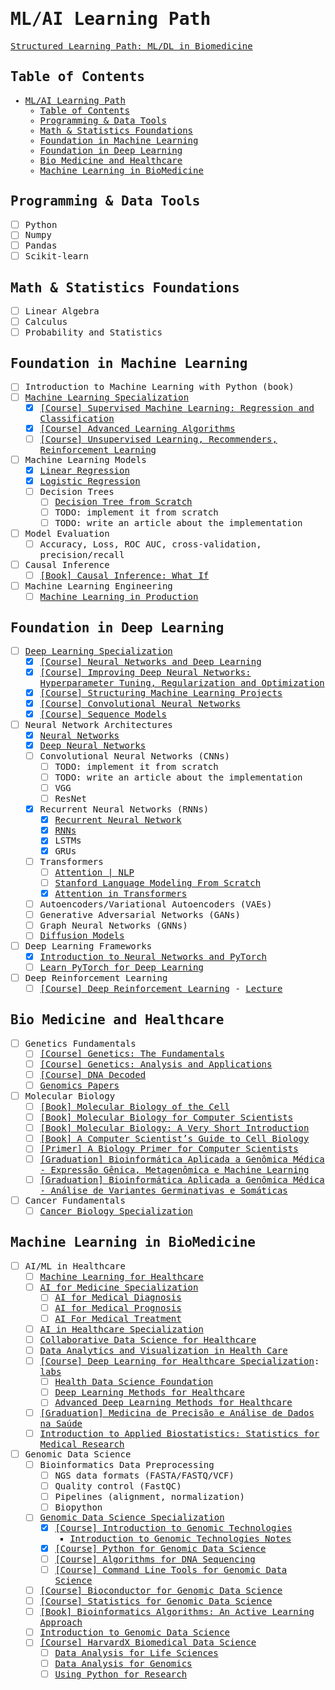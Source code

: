 <samp>

# ML/AI Learning Path

[Structured Learning Path: ML/DL in Biomedicine](https://chatgpt.com/c/6831e921-0168-800b-b284-0eafaff9c8f6)

## Table of Contents

- [ML/AI Learning Path](#mlai-learning-path)
  - [Table of Contents](#table-of-contents)
  - [Programming \& Data Tools](#programming--data-tools)
  - [Math \& Statistics Foundations](#math--statistics-foundations)
  - [Foundation in Machine Learning](#foundation-in-machine-learning)
  - [Foundation in Deep Learning](#foundation-in-deep-learning)
  - [Bio Medicine and Healthcare](#bio-medicine-and-healthcare)
  - [Machine Learning in BioMedicine](#machine-learning-in-biomedicine)

## Programming & Data Tools

- [ ] Python
- [ ] Numpy
- [ ] Pandas
- [ ] Scikit-learn

## Math & Statistics Foundations

- [ ] Linear Algebra
- [ ] Calculus
- [ ] Probability and Statistics

## Foundation in Machine Learning

- [ ] Introduction to Machine Learning with Python (book)
- [ ] [Machine Learning Specialization](https://www.deeplearning.ai/courses/machine-learning-specialization)
  - [X] [[Course] Supervised Machine Learning: Regression and Classification](https://www.coursera.org/learn/machine-learning)
  - [X] [[Course] Advanced Learning Algorithms](https://www.coursera.org/learn/advanced-learning-algorithms)
  - [ ] [[Course] Unsupervised Learning, Recommenders, Reinforcement Learning](https://www.coursera.org/learn/unsupervised-learning-recommenders-reinforcement-learning)
- [ ] Machine Learning Models
  - [x] [Linear Regression](https://www.iamtk.co/building-a-linear-regression-from-scratch-with-python-and-mathematics)
  - [x] [Logistic Regression](https://www.iamtk.co/building-a-logistic-regression-from-scratch-with-python-and-mathematics)
  - [ ] Decision Trees
    - [ ] [Decision Tree from Scratch](https://www.kaggle.com/code/fareselmenshawii/decision-tree-from-scratch)
    - [ ] TODO: implement it from scratch
    - [ ] TODO: write an article about the implementation
- [ ] Model Evaluation
  - [ ] Accuracy, Loss, ROC AUC, cross-validation, precision/recall
- [ ] Causal Inference
  - [ ] [[Book] Causal Inference: What If](https://static1.squarespace.com/static/675db8b0dd37046447128f5f/t/677676888e31cc50c2c33877/1735816881944/hernanrobins_WhatIf_2jan25.pdf)
- [ ] Machine Learning Engineering
  - [ ] [Machine Learning in Production](https://www.coursera.org/learn/introduction-to-machine-learning-in-production)

## Foundation in Deep Learning

- [ ] [Deep Learning Specialization](https://www.coursera.org/specializations/deep-learning)
  - [X] [[Course] Neural Networks and Deep Learning](https://www.coursera.org/learn/neural-networks-deep-learning)
  - [X] [[Course] Improving Deep Neural Networks: Hyperparameter Tuning, Regularization and Optimization](https://www.coursera.org/learn/deep-neural-network)
  - [X] [[Course] Structuring Machine Learning Projects](https://www.coursera.org/learn/machine-learning-projects)
  - [X] [[Course] Convolutional Neural Networks](https://www.coursera.org/learn/convolutional-neural-networks)
  - [X] [[Course] Sequence Models](https://www.coursera.org/learn/nlp-sequence-models)
- [ ] Neural Network Architectures
  - [X] [Neural Networks](https://www.iamtk.co/building-a-neural-network-from-scratch-with-mathematics-and-python)
  - [X] [Deep Neural Networks](https://www.iamtk.co/building-a-deep-neural-network-from-scratch)
  - [ ] Convolutional Neural Networks (CNNs)
    - [ ] TODO: implement it from scratch
    - [ ] TODO: write an article about the implementation
    - [ ] VGG
    - [ ] ResNet
  - [X] Recurrent Neural Networks (RNNs)
    - [X] [Recurrent Neural Network](https://www.iamtk.co/building-a-recurrent-neural-network-from-scratch-with-python-and-mathematics)
    - [X] [RNNs](projects/rnn/recurrent-neural-network-regression.ipynb)
    - [X] LSTMs
    - [X] GRUs
  - [ ] Transformers
    - [ ] [Attention | NLP](https://www.coursera.org/learn/attention-models-in-nlp)
    - [ ] [Stanford Language Modeling From Scratch](https://www.youtube.com/playlist?list=PLoROMvodv4rOY23Y0BoGoBGgQ1zmU_MT_)
    - [X] [Attention in Transformers](https://learn.deeplearning.ai/courses/attention-in-transformers-concepts-and-code-in-pytorch)
  - [ ] Autoencoders/Variational Autoencoders (VAEs)
  - [ ] Generative Adversarial Networks (GANs)
  - [ ] Graph Neural Networks (GNNs)
  - [ ] [Diffusion Models](https://learn.deeplearning.ai/courses/diffusion-models)
- [ ] Deep Learning Frameworks
  - [X] [Introduction to Neural Networks and PyTorch](https://www.coursera.org/learn/deep-neural-networks-with-pytorch)
  - [ ] [Learn PyTorch for Deep Learning](https://www.learnpytorch.io)
- [ ] Deep Reinforcement Learning
  - [ ] [[Course] Deep Reinforcement Learning](https://www.youtube.com/playlist?list=PLkFD6_40KJIwTmSbCv9OVJB3YaO4sFwkX) - [Lecture](https://rll.berkeley.edu/deeprlcoursesp17)

## Bio Medicine and Healthcare

- [ ] Genetics Fundamentals
  - [ ] [[Course] Genetics: The Fundamentals](https://www.edx.org/learn/genetics/massachusetts-institute-of-technology-genetics-the-fundamentals)
  - [ ] [[Course] Genetics: Analysis and Applications](https://www.edx.org/learn/genetics/massachusetts-institute-of-technology-genetics-analysis-and-applications)
  - [ ] [[Course] DNA Decoded](https://www.coursera.org/learn/dna-decoded)
  - [ ] [Genomics Papers](https://github.com/jtleek/genomicspapers)
- [ ] Molecular Biology
  - [ ] [[Book] Molecular Biology of the Cell](https://www.amazon.com/Molecular-Biology-Cell-Bruce-Alberts-dp-0393884848/dp/0393884848)
  - [ ] [[Book] Molecular Biology for Computer Scientists](https://tandy.cs.illinois.edu/Hunter_MolecularBiology.pdf)
  - [ ] [[Book] Molecular Biology: A Very Short Introduction](https://academic.oup.com/book/670)
  - [ ] [[Book] A Computer Scientist’s Guide to Cell Biology](https://wwcohen.github.io/GuideToBiology-sampleChapter-release1.4.pdf)
  - [ ] [[Primer] A Biology Primer for Computer Scientists](https://web.stanford.edu/class/cs173/papers/bioprimer.pdf)
  - [ ] [[Graduation] Bioinformática Aplicada a Genômica Médica - Expressão Gênica, Metagenômica e Machine Learning](https://ensino.einstein.br/pos_bioinformatica_aplicada_genomica_med_eg_p5406/p)
  - [ ] [[Graduation] Bioinformática Aplicada a Genômica Médica - Análise de Variantes Germinativas e Somáticas](https://ensino.einstein.br/pos_bioinformatica_aplicada_genomica_med_av_p5405/p)
- [ ] Cancer Fundamentals
  - [ ] [Cancer Biology Specialization](https://www.coursera.org/specializations/cancer-biology)

## Machine Learning in BioMedicine

- [ ] AI/ML in Healthcare
  - [ ] [Machine Learning for Healthcare](https://ocw.mit.edu/courses/6-s897-machine-learning-for-healthcare-spring-2019)
  - [ ] [AI for Medicine Specialization](https://www.coursera.org/specializations/ai-for-medicine)
    - [ ] [AI for Medical Diagnosis](https://www.coursera.org/learn/ai-for-medical-diagnosis)
    - [ ] [AI for Medical Prognosis](https://www.coursera.org/learn/ai-for-medical-prognosis)
    - [ ] [AI For Medical Treatment](https://www.coursera.org/learn/ai-for-medical-treatment)
  - [ ] [AI in Healthcare Specialization](https://www.coursera.org/specializations/ai-healthcare)
  - [ ] [Collaborative Data Science for Healthcare](https://www.edx.org/learn/data-science/massachusetts-institute-of-technology-collaborative-data-science-for-healthcare)
  - [ ] [Data Analytics and Visualization in Health Care](https://www.edx.org/learn/data-analysis/rochester-institute-of-technology-data-analytics-and-visualization-in-health-care)
  - [ ] [[Course] Deep Learning for Healthcare Specialization](https://www.coursera.org/specializations/deep-learning-healthcare): [labs](https://github.com/siripragadashashank/UIUC_Deep_Learning_Healthcare_Specialization)
    - [ ] [Health Data Science Foundation](https://www.coursera.org/learn/health-data-science-foundation)
    - [ ] [Deep Learning Methods for Healthcare](https://www.coursera.org/learn/deep-learning-methods-healthcare)
    - [ ] [Advanced Deep Learning Methods for Healthcare](https://www.coursera.org/learn/advanced-deep-learning-methods-healthcare)
  - [ ] [[Graduation] Medicina de Precisão e Análise de Dados na Saúde](https://ensino.einstein.br/pos_medicina_precisao_analise_dados_saude_p14796/p)
  - [ ] [Introduction to Applied Biostatistics: Statistics for Medical Research](https://www.edx.org/learn/biostatistics/osaka-university-introduction-to-applied-biostatistics-statistics-for-medical-research)
- [ ] Genomic Data Science
  - [ ] Bioinformatics Data Preprocessing
    - [ ] NGS data formats (FASTA/FASTQ/VCF)
    - [ ] Quality control (FastQC)
    - [ ] Pipelines (alignment, normalization)
    - [ ] Biopython
  - [ ] [Genomic Data Science Specialization](https://www.coursera.org/specializations/genomic-data-science)
    - [X] [[Course] Introduction to Genomic Technologies](https://www.coursera.org/learn/introduction-genomics)
      - [Introduction to Genomic Technologies Notes](courses/genomic-data-science/introduction-genomics)
    - [X] [[Course] Python for Genomic Data Science](https://www.coursera.org/learn/python-genomics)
    - [ ] [[Course] Algorithms for DNA Sequencing](https://www.coursera.org/learn/dna-sequencing)
    - [ ] [[Course] Command Line Tools for Genomic Data Science](https://www.coursera.org/learn/genomic-tools)
  - [ ] [[Course] Bioconductor for Genomic Data Science](https://www.coursera.org/learn/bioconductor)
  - [ ] [[Course] Statistics for Genomic Data Science](https://www.coursera.org/learn/statistical-genomics)
  - [ ] [[Book] Bioinformatics Algorithms: An Active Learning Approach](https://www.bioinformaticsalgorithms.org)
  - [ ] [Introduction to Genomic Data Science](https://www.edx.org/learn/bioinformatics/the-university-of-california-san-diego-introduction-to-genomic-data-science)
  - [ ] [[Course] HarvardX Biomedical Data Science](https://rafalab.dfci.harvard.edu/pages/harvardx.html)
    - [ ] [Data Analysis for Life Sciences](https://www.edx.org/certificates/professional-certificate/harvardx-data-analysis-for-life-sciences)
    - [ ] [Data Analysis for Genomics](https://www.edx.org/certificates/professional-certificate/harvardx-data-analysis-for-genomics)
    - [ ] [Using Python for Research](https://www.edx.org/learn/python/harvard-university-using-python-for-research)

</samp>
